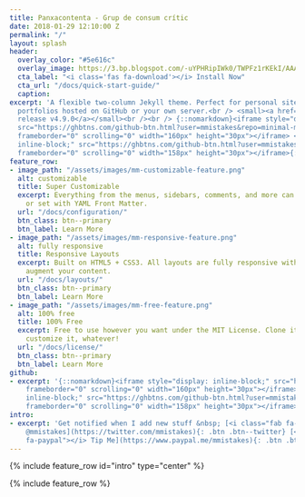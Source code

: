```yaml
---
title: Panxacontenta - Grup de consum crític
date: 2018-01-29 12:10:00 Z
permalink: "/"
layout: splash
header:
  overlay_color: "#5e616c"
  overlay_image: https://3.bp.blogspot.com/-uYPHRipIWk0/TWPFz1rKEkI/AAAAAAAAAN0/561Bx9OQ9nQ/s1600/cabecera_04.jpg
  cta_label: "<i class='fas fa-download'></i> Install Now"
  cta_url: "/docs/quick-start-guide/"
  caption:
excerpt: 'A flexible two-column Jekyll theme. Perfect for personal sites, blogs, and
  portfolios hosted on GitHub or your own server.<br /> <small><a href="https://github.com/mmistakes/minimal-mistakes/releases/tag/4.9.0">Latest
  release v4.9.0</a></small><br /><br /> {::nomarkdown}<iframe style="display: inline-block;"
  src="https://ghbtns.com/github-btn.html?user=mmistakes&repo=minimal-mistakes&type=star&count=true&size=large"
  frameborder="0" scrolling="0" width="160px" height="30px"></iframe> <iframe style="display:
  inline-block;" src="https://ghbtns.com/github-btn.html?user=mmistakes&repo=minimal-mistakes&type=fork&count=true&size=large"
  frameborder="0" scrolling="0" width="158px" height="30px"></iframe>{:/nomarkdown}'
feature_row:
- image_path: "/assets/images/mm-customizable-feature.png"
  alt: customizable
  title: Super Customizable
  excerpt: Everything from the menus, sidebars, comments, and more can be configured
    or set with YAML Front Matter.
  url: "/docs/configuration/"
  btn_class: btn--primary
  btn_label: Learn More
- image_path: "/assets/images/mm-responsive-feature.png"
  alt: fully responsive
  title: Responsive Layouts
  excerpt: Built on HTML5 + CSS3. All layouts are fully responsive with helpers to
    augment your content.
  url: "/docs/layouts/"
  btn_class: btn--primary
  btn_label: Learn More
- image_path: "/assets/images/mm-free-feature.png"
  alt: 100% free
  title: 100% Free
  excerpt: Free to use however you want under the MIT License. Clone it, fork it,
    customize it, whatever!
  url: "/docs/license/"
  btn_class: btn--primary
  btn_label: Learn More
github:
- excerpt: '{::nomarkdown}<iframe style="display: inline-block;" src="https://ghbtns.com/github-btn.html?user=mmistakes&repo=minimal-mistakes&type=star&count=true&size=large"
    frameborder="0" scrolling="0" width="160px" height="30px"></iframe> <iframe style="display:
    inline-block;" src="https://ghbtns.com/github-btn.html?user=mmistakes&repo=minimal-mistakes&type=fork&count=true&size=large"
    frameborder="0" scrolling="0" width="158px" height="30px"></iframe>{:/nomarkdown}'
intro:
- excerpt: 'Get notified when I add new stuff &nbsp; [<i class="fab fa-twitter"></i>
    @mmistakes](https://twitter.com/mmistakes){: .btn .btn--twitter} [<i class="fab
    fa-paypal"></i> Tip Me](https://www.paypal.me/mmistakes){: .btn .btn--primary}'
---
```


{% include feature_row id="intro" type="center" %}

{% include feature_row %}
